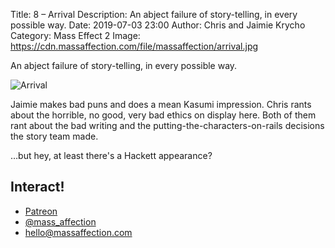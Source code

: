 Title: 8 – Arrival
Description: An abject failure of story-telling, in every possible way.
Date: 2019-07-03 23:00
Author: Chris and Jaimie Krycho
Category: Mass Effect 2
Image: https://cdn.massaffection.com/file/massaffection/arrival.jpg

An abject failure of story-telling, in every possible way.

![Arrival](https://cdn.massaffection.com/file/massaffection/arrival.jpg)

Jaimie makes bad puns and does a mean Kasumi impression. Chris rants about the horrible, no good, very bad ethics on display here. Both of them rant about the bad writing and the putting-the-characters-on-rails decisions the story team made.

…but hey, at least there's a Hackett appearance?

## Interact!

- <a href="https://www.patreon.com/massaffection" rel="payment">Patreon</a>
- [@mass_affection](https://twitter.com/mass_affection)
- [hello@massaffection.com](mailto:hello@massaffection.com)
